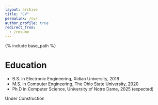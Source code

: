```yaml
---
layout: archive
title: "CV"
permalink: /cv/
author_profile: true
redirect_from:
  - /resume
---
```


{% include base_path %}

Education
======
* B.S. in Electronic Engineering, Xidian University, 2018
* M.S. in Computer Engineering, The Ohio State University, 2020
* Ph.D in Computer Science, University of Notre Dame, 2025 (expected)

Under Construction
